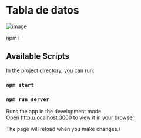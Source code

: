 # Tabla de datos

![image](https://user-images.githubusercontent.com/96792646/174190424-9a982b85-5059-4b1c-a457-7848d1945f8a.png)

npm i

## Available Scripts

In the project directory, you can run:

### `npm start`

### `npm run server`

Runs the app in the development mode.\
Open [http://localhost:3000](http://localhost:3000) to view it in your browser.

The page will reload when you make changes.\

